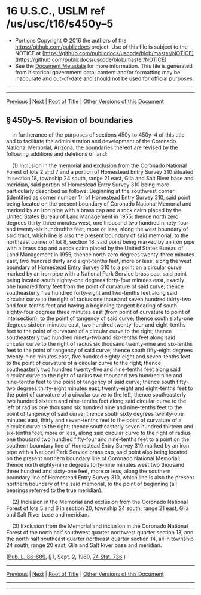 ---
---

# 16 U.S.C., USLM ref /us/usc/t16/s450y–5

* Portions Copyright © 2016 the authors of the https://github.com/publicdocs project.
  Use of this file is subject to the NOTICE at [https://github.com/publicdocs/uscode/blob/master/NOTICE](https://github.com/publicdocs/uscode/blob/master/NOTICE)
* See the [Document Metadata](././../../../../..//README.md) for more information.
  This file is generated from historical government data; content and/or formatting may be inaccurate and out-of-date and should not be used for official purposes.

----------
----------

[Previous](./../../../../..//us/usc/t16/ch1/schLXI/m__us_usc_t16_s450y–4.md) | [Next](./../../../../..//us/usc/t16/ch1/schLXI/m__us_usc_t16_s450y–6.md) | [Root of Title](./../../../../../) | [Other Versions of this Document](https://publicdocs.github.io/go/links?ns=uslm&ref=%2Fus%2Fusc%2Ft16%2Fs450y%E2%80%935)

## § 450y–5. Revision of boundaries

    In furtherance of the purposes of sections 450y to 450y–4 of this title and to facilitate the administration and development of the Coronado National Memorial, Arizona, the boundaries thereof are revised by the following additions and deletions of land:

    (1) Inclusion in the memorial and exclusion from the Coronado National Forest of lots 2 and 7 and a portion of Homestead Entry Survey 310 situated in section 18, township 24 south, range 21 east, Gila and Salt River base and meridian, said portion of Homestead Entry Survey 310 being more particularly described as follows: Beginning at the southwest corner (identified as corner number 1), of Homestead Entry Survey 310, said point being located on the present boundary of Coronado National Memorial and marked by an iron pipe with a brass cap and a rock cairn placed by the United States Bureau of Land Management in 1955; thence north zero degrees thirty-three minutes west, one thousand two hundred ninety-four and twenty-six hundredths feet, more or less, along the west boundary of said tract, which line is also the present boundary of said memorial, to the northeast corner of lot 8, section 18, said point being marked by an iron pipe with a brass cap and a rock cairn placed by the United States Bureau of Land Management in 1955; thence north zero degrees twenty-three minutes east, two hundred thirty and eight-tenths feet, more or less, along the west boundary of Homestead Entry Survey 310 to a point on a circular curve marked by an iron pipe with a National Park Service brass cap, said point being located south eighty-one degrees forty-four minutes east, exactly one hundred forty feet from the point of curvature of said curve; thence southeasterly five hundred forty-eight and two-tenths feet along said circular curve to the right of radius one thousand seven hundred thirty-two and four-tenths feet and having a beginning tangent bearing of south eighty-four degrees three minutes east (from point of curvature to point of intersection), to the point of tangency of said curve; thence south sixty-one degrees sixteen minutes east, two hundred twenty-four and eight-tenths feet to the point of curvature of a circular curve to the right; thence southeasterly two hundred ninety-two and six-tenths feet along said circular curve to the right of radius six thousand twenty-nine and six-tenths feet to the point of tangency of said curve; thence south fifty-eight degrees twenty-nine minutes east, five hundred eighty-eight and seven-tenths feet to the point of curvature of a circular curve to the right; thence southeasterly two hundred twenty-five and nine-tenths feet along said circular curve to the right of radius two thousand two hundred nine and nine-tenths feet to the point of tangency of said curve; thence south fifty-two degrees thirty-eight minutes east, twenty-eight and eight-tenths feet to the point of curvature of a circular curve to the left; thence southeasterly two hundred sixteen and nine-tenths feet along said circular curve to the left of radius one thousand six hundred nine and nine-tenths feet to the point of tangency of said curve; thence south sixty degrees twenty-one minutes east, thirty and seven-tenths feet to the point of curvature of a circular curve to the right; thence southeasterly seven hundred thirteen and six-tenths feet, more or less, along said circular curve to the right of radius one thousand two hundred fifty-four and nine-tenths feet to a point on the southern boundary line of Homestead Entry Survey 310 marked by an iron pipe with a National Park Service brass cap, said point also being located on the present northern boundary line of Coronado National Memorial; thence north eighty-nine degrees forty-nine minutes west two thousand three hundred and sixty-one feet, more or less, along the southern boundary line of Homestead Entry Survey 310, which line is also the present northern boundary of the said memorial, to the point of beginning (all bearings referred to the true meridian).

    (2) Inclusion in the Memorial and exclusion from the Coronado National Forest of lots 5 and 6 in section 20, township 24 south, range 21 east, Gila and Salt River base and meridian.

    (3) Exclusion from the Memorial and inclusion in the Coronado National Forest of the north half southwest quarter northwest quarter section 13, and the north half southeast quarter northeast quarter section 14, all in township 24 south, range 20 east, Gila and Salt River base and meridian.

([Pub. L. 86–689][/us/pl/86/689], § 1, Sept. 2, 1960, [74 Stat. 736][/us/stat/74/736].)

----------

[Previous](./../../../../..//us/usc/t16/ch1/schLXI/m__us_usc_t16_s450y–4.md) | [Next](./../../../../..//us/usc/t16/ch1/schLXI/m__us_usc_t16_s450y–6.md) | [Root of Title](./../../../../../) | [Other Versions of this Document](https://publicdocs.github.io/go/links?ns=uslm&ref=%2Fus%2Fusc%2Ft16%2Fs450y%E2%80%935)

----------
----------

[/us/pl/86/689]: https://publicdocs.github.io/go/links?ns=uslm&ref=%2Fus%2Fpl%2F86%2F689
[/us/stat/74/736]: https://publicdocs.github.io/go/links?ns=uslm&ref=%2Fus%2Fstat%2F74%2F736


